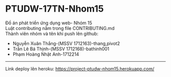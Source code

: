 # PTUDW-17TN-Nhom15
Đồ án phát triển ứng dụng web- Nhóm 15    
Luật contributing nằm trong file CONTRIBUTING.md    
Thành viên nhóm và tên khi push lên github:   
* Nguyễn Xuân Thắng-(MSSV 1712163)-thang,pivot2   
* Trần Lê Bá Thịnh-(MSSV 1712168)-bathinh001
* Phạm Hoàng Nhật Anh-1712214    
***   
Link deploy lên heroku: https://project-ptudw-nhom15.herokuapp.com/
